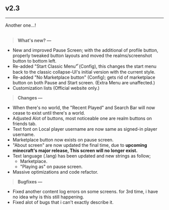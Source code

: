 ## v2.3
---
Another one...!<br><br>
> **What's new? —**
- New and improved Pause Screen; with the additional of profile button, properly tweaked button layouts and moved the realms/screenshot button to bottom left.
- Re-added "Start Classic Menu"ั (Config), this changes the start menu back to the classic collapse-UI's initial version with the current style.
- Re-added "No Marketplace button" (Config); gets rid of marketplace button on both Pause and Start screen. (Extra Menu are unaffected.)
- Customization lists (Official website only.)

> **Changes —**
- When there's no world, the "Recent Played" and Search Bar will now cease to exist until there's a world.
- Adjusted Alot of buttons, most noticeable one are realm buttons on friends tab.
- Text font on Local player username are now same as signed-in player username.
- Marketplace button now exists on pause screen.
- "About screen" are now updated the final time, due to **upcoming minecraft's major release, This screen will no longer exist.**
- Text language (.lang) has been updated and new strings as follow;
  - Marketplace.
  - "Playing as" on pause screen.
- Massive optimizations and code refactor.

> **Bugfixes —**
- Fixed another content log errors on some screens. for 3rd time, i have no idea why is this still happening.
- Fixed alot of bugs that i can't exactly describe it.